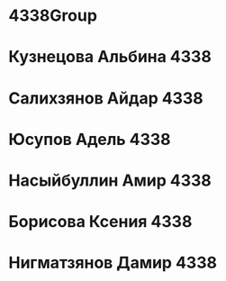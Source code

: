 
# 4338Group
# Кузнецова Альбина 4338
# Салихзянов Айдар 4338
# Юсупов Адель 4338
# Насыйбуллин Амир 4338
# Борисова Ксения 4338
# Нигматзянов Дaмир 4338

